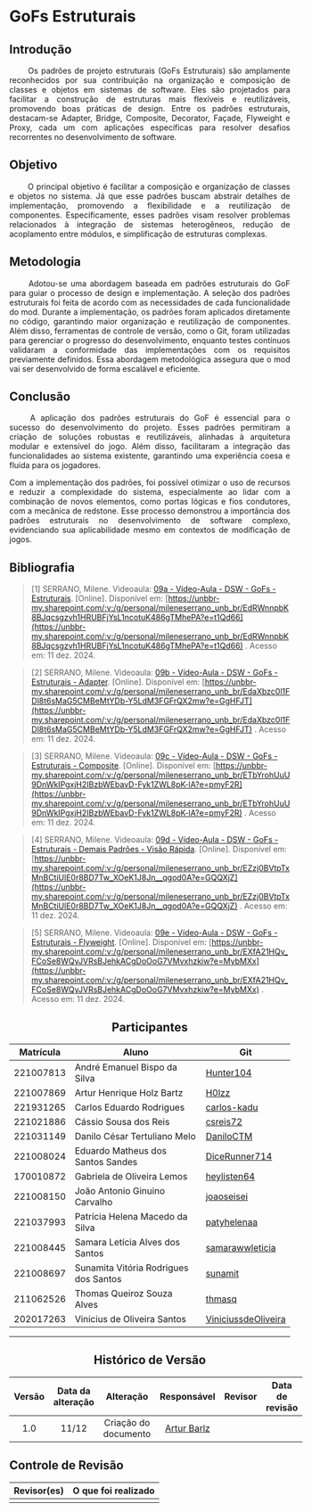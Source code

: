 # GoFs Estruturais

## Introdução 
<!--  
- **Apresente o tema do projeto ou estudo;**
- **Busque trazer referências no decorrer do texto;**
- Destaque a relevância do diagrama ou abordagem para a área de aplicação.
- Mencione brevemente os principais aspectos que serão abordados no documento.
-->

<div align="justify">&emsp;&emsp;
Os padrões de projeto estruturais (GoFs Estruturais) são amplamente reconhecidos por sua contribuição na organização e composição de classes e objetos em sistemas de software. Eles são projetados para facilitar a construção de estruturas mais flexíveis e reutilizáveis, promovendo boas práticas de design. Entre os padrões estruturais, destacam-se Adapter, Bridge, Composite, Decorator, Façade, Flyweight e Proxy, cada um com aplicações específicas para resolver desafios recorrentes no desenvolvimento de software.
</div>

## Objetivo
<!--  
- **Declare o que se pretende alcançar com o diagrama em projetos no geral; Busque referenciar!**
- **Declare o que se pretende alcançar com o diagrama para equipe neste contexto;**
- **Destaque os resultados esperados, como soluções para problemas, melhorias no entendimento ou suporte à tomada de decisões.**
-->

<div align="justify">&emsp;&emsp;
O principal objetivo é facilitar a composição e organização de classes e objetos no sistema. Já que esse padrões buscam abstrair detalhes de implementação, promovendo a flexibilidade e a reutilização de componentes. Especificamente, esses padrões visam resolver problemas relacionados à integração de sistemas heterogêneos, redução de acoplamento entre módulos, e simplificação de estruturas complexas.
</div>

## Metodologia
<!--  
- **Explique o processo utilizado para desenvolver o trabalho. COMO foi feito?**
- **Descreva as ferramentas, técnicas ou referências utilizadas na construção do diagrama ou solução. Se houver alguma ferramenta específica determinada pela professora, a sugestão é usá-la sendo em qualquer etapa do processo. Podem começar com uma ferramenta que já são familiarizados e depois explorar outras ferramentas.**
- Se desejarem, podem citar os desafios encontrados seguindo a metodologia, propostas de melhoria, etc.
-->

<div align="justify">&emsp;&emsp;
Adotou-se uma abordagem baseada em padrões estruturais do GoF para guiar o processo de design e implementação. A seleção dos padrões estruturais foi feita de acordo com as necessidades de cada funcionalidade do mod. Durante a implementação, os padrões foram aplicados diretamente no código, garantindo maior organização e reutilização de componentes. Além disso, ferramentas de controle de versão, como o Git, foram utilizadas para gerenciar o progresso do desenvolvimento, enquanto testes contínuos validaram a conformidade das implementações com os requisitos previamente definidos. Essa abordagem metodológica assegura que o mod vai ser desenvolvido de forma escalável e eficiente.
</div>


## Conclusão
<!--  
-   **Resuma os pontos principais do trabalho.**
-   **Avalie se os objetivos foram alcançados e o impacto do trabalho.**
-   **Apresente perspectivas para melhorias ou trabalhos futuros.**
-->

<div align="justify">&emsp;&emsp;
A aplicação dos padrões estruturais do GoF é essencial para o sucesso do desenvolvimento do projeto. Esses padrões permitiram a criação de soluções robustas e reutilizáveis, alinhadas à arquitetura modular e extensível do jogo. Além disso, facilitaram a integração das funcionalidades ao sistema existente, garantindo uma experiência coesa e fluida para os jogadores.

Com a implementação dos padrões, foi possível otimizar o uso de recursos e reduzir a complexidade do sistema, especialmente ao lidar com a combinação de novos elementos, como portas lógicas e fios condutores, com a mecânica de redstone. Esse processo demonstrou a importância dos padrões estruturais no desenvolvimento de software complexo, evidenciando sua aplicabilidade mesmo em contextos de modificação de jogos.
</div>

## Bibliografia 

<!-- - **Altere!**-->

> [1] SERRANO, Milene. Videoaula: [09a - Vídeo-Aula - DSW - GoFs - Estruturais](https://unbbr-my.sharepoint.com/:v:/g/personal/mileneserrano_unb_br/EdRWnnpbK8BJqcsgzvh1HRUBFjYsL1ncotuK486gTMhePA?e=t1Qd66). [Online]. Disponível em: [https://unbbr-my.sharepoint.com/:v:/g/personal/mileneserrano_unb_br/EdRWnnpbK8BJqcsgzvh1HRUBFjYsL1ncotuK486gTMhePA?e=t1Qd66](https://unbbr-my.sharepoint.com/:v:/g/personal/mileneserrano_unb_br/EdRWnnpbK8BJqcsgzvh1HRUBFjYsL1ncotuK486gTMhePA?e=t1Qd66) . Acesso em: 11 dez. 2024.

> [2] SERRANO, Milene. Videoaula: [09b - Vídeo-Aula - DSW - GoFs - Estruturais - Adapter](https://unbbr-my.sharepoint.com/:v:/g/personal/mileneserrano_unb_br/EdaXbzc0l1FDl8t6sMaG5CMBeMtYDb-Y5LdM3FGFrQX2mw?e=GgHFJT). [Online]. Disponível em: [https://unbbr-my.sharepoint.com/:v:/g/personal/mileneserrano_unb_br/EdaXbzc0l1FDl8t6sMaG5CMBeMtYDb-Y5LdM3FGFrQX2mw?e=GgHFJT](https://unbbr-my.sharepoint.com/:v:/g/personal/mileneserrano_unb_br/EdaXbzc0l1FDl8t6sMaG5CMBeMtYDb-Y5LdM3FGFrQX2mw?e=GgHFJT) . Acesso em: 11 dez. 2024.

> [3] SERRANO, Milene. Videoaula: [09c - Vídeo-Aula - DSW - GoFs - Estruturais - Composite](https://unbbr-my.sharepoint.com/:v:/g/personal/mileneserrano_unb_br/ETbYrohUuU9DnWkIPgxjH2IBzbWEbavD-Fyk1ZWL8pK-lA?e=pmyF2R). [Online]. Disponível em: [https://unbbr-my.sharepoint.com/:v:/g/personal/mileneserrano_unb_br/ETbYrohUuU9DnWkIPgxjH2IBzbWEbavD-Fyk1ZWL8pK-lA?e=pmyF2R](https://unbbr-my.sharepoint.com/:v:/g/personal/mileneserrano_unb_br/ETbYrohUuU9DnWkIPgxjH2IBzbWEbavD-Fyk1ZWL8pK-lA?e=pmyF2R) . Acesso em: 11 dez. 2024.

> [4] SERRANO, Milene. Videoaula: [09d - Vídeo-Aula - DSW - GoFs - Estruturais - Demais Padrões - Visão Rápida](https://unbbr-my.sharepoint.com/:v:/g/personal/mileneserrano_unb_br/EZzj0BVtpTxMnBCtiUlE0r8BD7Tw_XOeK1J8Jn__qgod0A?e=GQQXjZ). [Online]. Disponível em: [https://unbbr-my.sharepoint.com/:v:/g/personal/mileneserrano_unb_br/EZzj0BVtpTxMnBCtiUlE0r8BD7Tw_XOeK1J8Jn__qgod0A?e=GQQXjZ](https://unbbr-my.sharepoint.com/:v:/g/personal/mileneserrano_unb_br/EZzj0BVtpTxMnBCtiUlE0r8BD7Tw_XOeK1J8Jn__qgod0A?e=GQQXjZ) . Acesso em: 11 dez. 2024.

> [5] SERRANO, Milene. Videoaula: [09e - Vídeo-Aula - DSW - GoFs - Estruturais - Flyweight](https://unbbr-my.sharepoint.com/:v:/g/personal/mileneserrano_unb_br/EXfA21HQv_FCoSe8WQyJVRsBJehkACgDoOoG7VMvxhzkiw?e=MybMXx). [Online]. Disponível em: [https://unbbr-my.sharepoint.com/:v:/g/personal/mileneserrano_unb_br/EXfA21HQv_FCoSe8WQyJVRsBJehkACgDoOoG7VMvxhzkiw?e=MybMXx](https://unbbr-my.sharepoint.com/:v:/g/personal/mileneserrano_unb_br/EXfA21HQv_FCoSe8WQyJVRsBJehkACgDoOoG7VMvxhzkiw?e=MybMXx) . Acesso em: 11 dez. 2024.


<center>

## Participantes

</center>

<!-- de preferência: em ordem alfabética, seguindo o exemplo: -->

<div style="margin: 0 auto; width: fit-content;">

| Matrícula | Aluno                                 | Git                                                           |
| --------- | ------------------------------------- | ------------------------------------------------------------- |
| 221007813 | André Emanuel Bispo da Silva          | [Hunter104](https://github.com/Hunter104)                     |
| 221007869 | Artur Henrique Holz Bartz             | [H0lzz](https://github.com/H0lzz)                             |
| 221931265 | Carlos Eduardo Rodrigues              | [carlos-kadu](https://github.com/carlos-kadu)                 |
| 221021886 | Cássio Sousa dos Reis                 | [csreis72](https://github.com/csreis72)                       |
| 221031149 | Danilo César Tertuliano Melo          | [DaniloCTM](https://github.com/DaniloCTM)                     |
| 221008024 | Eduardo Matheus dos Santos Sandes     | [DiceRunner714](https://github.com/DiceRunner714)             |
| 170010872 | Gabriela de Oliveira Lemos            | [heylisten64](https://github.com/heylisten64)                 |
| 221008150 | João Antonio Ginuino Carvalho         | [joaoseisei](https://github.com/joaoseisei)                   |
| 221037993 | Patrícia Helena Macedo da Silva       | [patyhelenaa](https://github.com/patyhelenaa)                 |
| 221008445 | Samara Letícia Alves dos Santos       | [samarawwleticia](https://github.com/samarawwleticia)         |
| 221008697 | Sunamita Vitória Rodrigues dos Santos | [sunamit](https://github.com/sunamit)                         |
| 211062526 | Thomas Queiroz Souza Alves            | [thmasq](https://github.com/thmasq)                           |
| 202017263 | Vinicius de Oliveira Santos           | [ViniciussdeOliveira](https://github.com/ViniciussdeOliveira) |

</div>

---

<center>

## Histórico de Versão

</center>

<!-- Lembre de alterar a data -->
<!-- É PRA POR O NOME, NÃO O USER DO GITHUB -->

<div style="margin: 0 auto; width: fit-content;">

| Versão | Data da alteração |            Alteração            |                  Responsável                  |                      Revisor                       | Data de revisão |
| :----: | :---------------: | :-----------------------------: | :-------------------------------------------: | :------------------------------------------------: | :-------------: |
|  1.0   |       11/12       |      Criação do documento       |    [Artur Barlz](https://github.com/H0lzz)    |                                                    |                 | 

</div>

## Controle de Revisão

|                        Revisor(es)                        |                                             O que foi realizado                                             |
|:---------------------------------------------------------:|:-----------------------------------------------------------------------------------------------------------:|
|                                                           |                                                                                                             |
